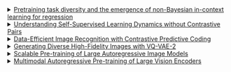 <details>
<summary><a href="https://proceedings.neurips.cc/paper_files/paper/2023/file/2e10b2c2e1aa4f8083c37dfe269873f8-Paper-Conference.pdf">Pretraining task diversity and the emergence of non-Bayesian in-context learning for regression</a></summary>

X

</details>
<details>
<summary><a href="https://arxiv.org/pdf/2102.06810">Understanding Self-Supervised Learning Dynamics without Contrastive Pairs</a></summary>

X

</details>
<details>
<summary><a href="https://proceedings.mlr.press/v119/henaff20a/henaff20a.pdf">Data-Efficient Image Recognition with Contrastive Predictive Coding</a></summary>

X

</details>
<details>
<summary><a href="https://proceedings.neurips.cc/paper_files/paper/2019/file/5f8e2fa1718d1bbcadf1cd9c7a54fb8c-Paper.pdf">Generating Diverse High-Fidelity Images
with VQ-VAE-2</a></summary>

X

</details>
<details>
<summary><a href="https://arxiv.org/pdf/2401.08541">Scalable Pre-training of Large Autoregressive Image Models</a></summary>

X

</details>
<details>
<summary><a href="https://arxiv.org/pdf/2411.14402?">Multimodal Autoregressive Pre-training of Large Vision Encoders</a></summary>

X

</details>